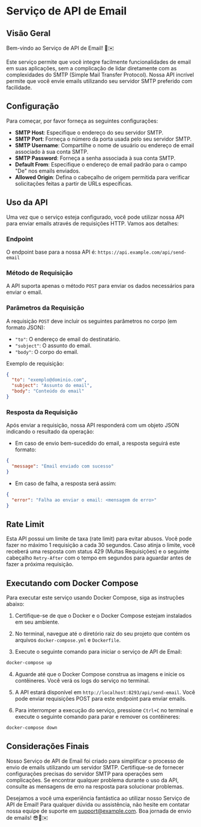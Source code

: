 # Serviço de API de Email

## Visão Geral

Bem-vindo ao Serviço de API de Email! 📧✉️

Este serviço permite que você integre facilmente funcionalidades de email em suas aplicações, sem a complicação de lidar diretamente com as complexidades do SMTP (Simple Mail Transfer Protocol). Nossa API incrível permite que você envie emails utilizando seu servidor SMTP preferido com facilidade.

## Configuração

Para começar, por favor forneça as seguintes configurações:

- **SMTP Host**: Especifique o endereço do seu servidor SMTP.
- **SMTP Port**: Forneça o número da porta usada pelo seu servidor SMTP.
- **SMTP Username**: Compartilhe o nome de usuário ou endereço de email associado à sua conta SMTP.
- **SMTP Password**: Forneça a senha associada à sua conta SMTP.
- **Default From**: Especifique o endereço de email padrão para o campo "De" nos emails enviados.
- **Allowed Origin**: Defina o cabeçalho de origem permitida para verificar solicitações feitas a partir de URLs específicas.

## Uso da API

Uma vez que o serviço esteja configurado, você pode utilizar nossa API para enviar emails através de requisições HTTP. Vamos aos detalhes:

### Endpoint

O endpoint base para a nossa API é: `https://api.example.com/api/send-email`

### Método de Requisição

A API suporta apenas o método `POST` para enviar os dados necessários para enviar o email.

### Parâmetros da Requisição

A requisição `POST` deve incluir os seguintes parâmetros no corpo (em formato JSON):

- `"to"`: O endereço de email do destinatário.
- `"subject"`: O assunto do email.
- `"body"`: O corpo do email.

Exemplo de requisição:

```json
{
  "to": "exemplo@dominio.com",
  "subject": "Assunto do email",
  "body": "Conteúdo do email"
}
```

### Resposta da Requisição

Após enviar a requisição, nossa API responderá com um objeto JSON indicando o resultado da operação:

- Em caso de envio bem-sucedido do email, a resposta seguirá este formato:

```json
{
  "message": "Email enviado com sucesso"
}
```

- Em caso de falha, a resposta será assim:

```json
{
  "error": "Falha ao enviar o email: <mensagem de erro>"
}
```

## Rate Limit

Esta API possui um limite de taxa (rate limit) para evitar abusos. Você pode fazer no máximo 1 requisição a cada 30 segundos. Caso atinja o limite, você receberá uma resposta com status 429 (Muitas Requisições) e o seguinte cabeçalho `Retry-After` com o tempo em segundos para aguardar antes de fazer a próxima requisição.

## Executando com Docker Compose

Para executar este serviço usando Docker Compose, siga as instruções abaixo:

1. Certifique-se de que o Docker e o Docker Compose estejam instalados em seu ambiente.

2. No terminal, navegue até o diretório raiz do seu projeto que contém os arquivos `docker-compose.yml` e `Dockerfile`.

3. Execute o seguinte comando para iniciar o serviço de API de Email:

```bash
docker-compose up
```

4. Aguarde até que o Docker Compose construa as imagens e inicie os contêineres. Você verá os logs do serviço no terminal.

5. A API estará disponível em `http://localhost:8293/api/send-email`. Você pode enviar requisições POST para este endpoint para enviar emails.

6. Para interromper a execução do serviço, pressione `Ctrl+C` no terminal e execute o seguinte comando para parar e remover os contêineres:

```bash
docker-compose down
```

## Considerações Finais

Nosso Serviço de API de Email foi criado para simplificar o processo de envio de emails utilizando um servidor SMTP. Certifique-se de fornecer configurações precisas do servidor SMTP para operações sem complicações. Se encontrar qualquer problema durante o uso da API, consulte as mensagens de erro na resposta para solucionar problemas.

Desejamos a você uma experiência fantástica ao utilizar nosso Serviço de API de Email! Para qualquer dúvida ou assistência, não hesite em contatar nossa equipe de suporte em support@example.com. Boa jornada de envio de emails! 😎📧✉️
